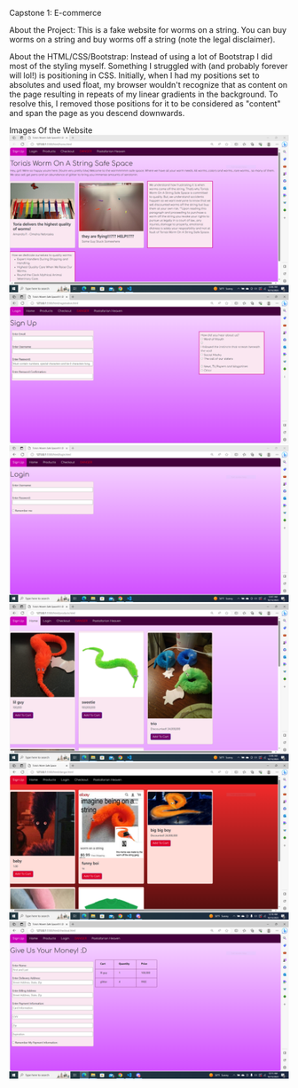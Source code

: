 Capstone 1: E-commerce

About the Project:
This is a fake website for worms on a string. You can buy worms on a string and buy worms off a string (note the legal disclaimer).

About the HTML/CSS/Bootstrap:
Instead of using a lot of Bootstrap I did most of the styling myself. Something I struggled with (and probably forever will lol!) is positioning in CSS. Initially, when I had my positions set to absolutes and used float, my browser wouldn't recognize that as content on the page resulting in repeats of my linear gradients in the background. To resolve this, I removed those positions for it to be considered as "content" and span the page as you descend downwards. 

Images Of the Website
![image](image/home.png)
![image](image/signup.png)
![image](image/login.png)
![image](image/products.png)
![image](image/danger.png)
![image](image/Checkout.png)